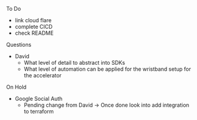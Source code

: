 To Do
- link cloud flare
- complete CICD
- check README

Questions
- David
    - What level of detail to abstract into SDKs
    - What level of automation can be applied for the wristband setup for the accelerator

On Hold
- Google Social Auth
    - Pending change from David -> Once done look into add integration to terraform 